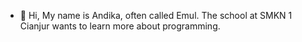 - 👋 Hi, My name is Andika, often called Emul.
The school at SMKN 1 Cianjur wants to learn more about programming.

<!---
AndikaDzul/AndikaDzul is a ✨ special ✨ repository because its `README.md` (this file) appears on your GitHub profile.
You can click the Preview link to take a look at your changes.
--->
